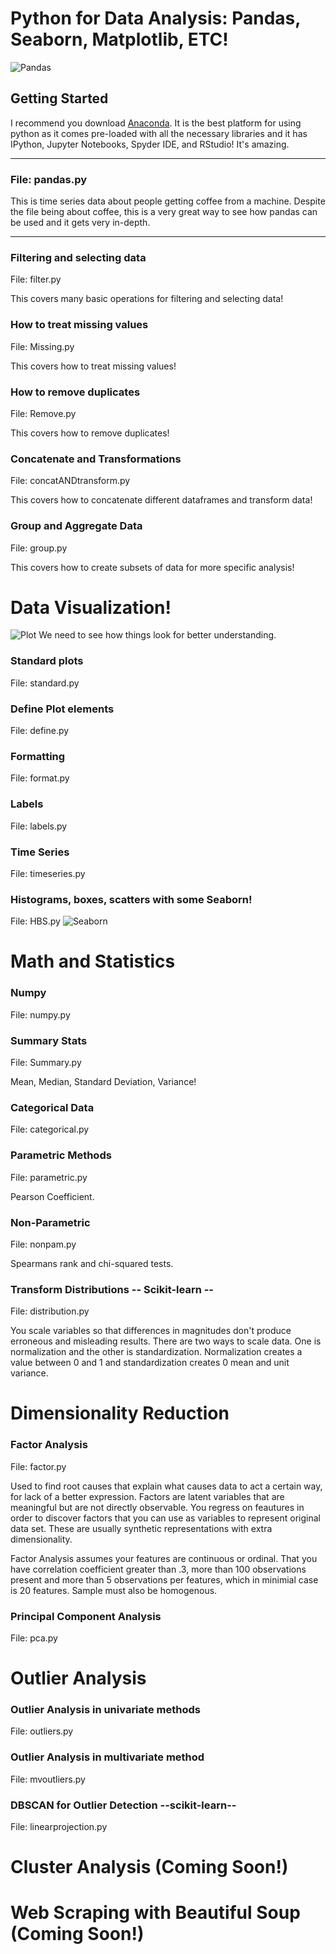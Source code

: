 # Python for Data Analysis: Pandas, Seaborn, Matplotlib, ETC!
![Pandas](https://user-images.githubusercontent.com/23710841/34076744-25597a40-e2be-11e7-9749-68dea8a29589.png)

## Getting Started
I recommend you download [Anaconda](https://www.anaconda.com/what-is-anaconda/). It is the best platform for using python as it comes pre-loaded with all the necessary libraries and it has IPython, Jupyter Notebooks, Spyder IDE, and RStudio! It's amazing.

_________________________________________________________________________
### File: pandas.py
This is time series data about people getting coffee from a machine.
Despite the file being about coffee, this is a very great way to see how pandas can be used and it gets very in-depth. 
__________________________________________________________________________
### Filtering and selecting data
File: filter.py

This covers many basic operations for filtering and selecting data!

### How to treat missing values
File: Missing.py

This covers how to treat missing values!

### How to remove duplicates
File: Remove.py

This covers how to remove duplicates!

### Concatenate and Transformations
File: concatANDtransform.py

This covers how to concatenate different dataframes and transform data!

### Group and Aggregate Data
File: group.py

This covers how to create subsets of data for more specific analysis!

# Data Visualization!
![Plot](https://user-images.githubusercontent.com/23710841/34332245-a74878be-e8fc-11e7-823b-523b91820c78.png)
We need to see how things look for better understanding.

### Standard plots
File: standard.py

### Define Plot elements
File: define.py

### Formatting
File: format.py

### Labels 
File: labels.py

### Time Series
File: timeseries.py

### Histograms, boxes, scatters with some Seaborn!
File: HBS.py
![Seaborn](https://user-images.githubusercontent.com/23710841/34332253-b96e9e92-e8fc-11e7-9c06-7cf5c067abc4.png)

# Math and Statistics

### Numpy 
File: numpy.py

### Summary Stats
File: Summary.py

Mean, Median, Standard Deviation, Variance!

### Categorical Data
File: categorical.py

### Parametric Methods
File: parametric.py

Pearson Coefficient.

### Non-Parametric
File: nonpam.py

Spearmans rank and chi-squared tests.

### Transform Distributions   -- Scikit-learn --
File: distribution.py

You scale variables so that differences in magnitudes don't produce erroneous and misleading results. There are two ways to scale data.
One is normalization and the other is standardization. Normalization creates a value between 0 and 1 and standardization creates 0 mean and unit variance. 

# Dimensionality Reduction 
### Factor Analysis
File: factor.py

Used to find root causes that explain what causes data to act a certain way, for lack of a better expression. Factors are latent variables that are meaningful but are not directly observable. You regress on feautures in order to discover factors that you can use as variables to represent original data set. These are usually synthetic representations with extra dimensionality.

Factor Analysis assumes your features are continuous or ordinal. That you have correlation coefficient greater than .3, more than 100 observations present and more than 5 observations per features, which in minimial case is 20 features. Sample must also be homogenous.
### Principal Component Analysis
File: pca.py

# Outlier Analysis 
### Outlier Analysis in univariate methods
File: outliers.py

### Outlier Analysis in multivariate method
File: mvoutliers.py

### DBSCAN for Outlier Detection --scikit-learn--
File: linearprojection.py

# Cluster Analysis (Coming Soon!)

# Web Scraping with Beautiful Soup (Coming Soon!)


